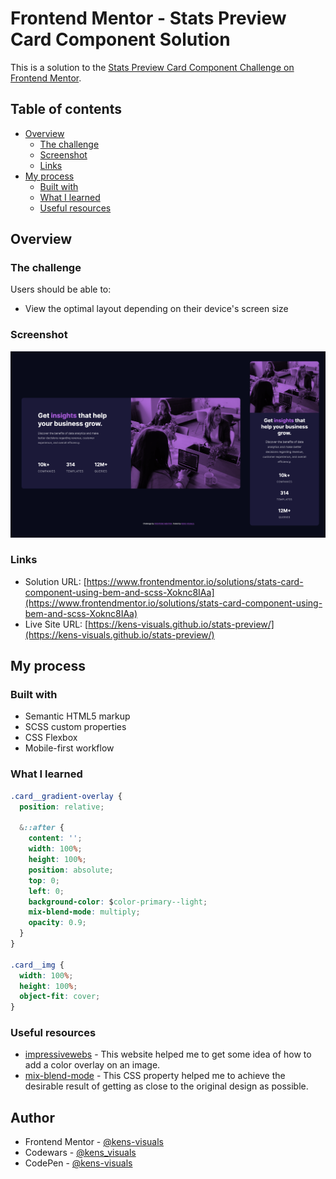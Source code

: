 # Frontend Mentor - Stats Preview Card Component Solution

This is a solution to the [Stats Preview Card Component Challenge on Frontend Mentor](https://www.frontendmentor.io/challenges/stats-preview-card-component-8JqbgoU62).

## Table of contents

- [Overview](#overview)
  - [The challenge](#the-challenge)
  - [Screenshot](#screenshot)
  - [Links](#links)
- [My process](#my-process)
  - [Built with](#built-with)
  - [What I learned](#what-i-learned)
  - [Useful resources](#useful-resources)

## Overview

### The challenge

Users should be able to:

- View the optimal layout depending on their device's screen size

### Screenshot

![screenshot](./images/screenshot.png)

### Links

- Solution URL: [https://www.frontendmentor.io/solutions/stats-card-component-using-bem-and-scss-Xoknc8IAa](https://www.frontendmentor.io/solutions/stats-card-component-using-bem-and-scss-Xoknc8IAa)
- Live Site URL: [https://kens-visuals.github.io/stats-preview/](https://kens-visuals.github.io/stats-preview/)

## My process

### Built with

- Semantic HTML5 markup
- SCSS custom properties
- CSS Flexbox
- Mobile-first workflow

### What I learned

```css
.card__gradient-overlay {
  position: relative;

  &::after {
    content: '';
    width: 100%;
    height: 100%;
    position: absolute;
    top: 0;
    left: 0;
    background-color: $color-primary--light;
    mix-blend-mode: multiply;
    opacity: 0.9;
  }
}

.card__img {
  width: 100%;
  height: 100%;
  object-fit: cover;
}
```

### Useful resources

- [impressivewebs](https://www.impressivewebs.com/) - This website helped me to get some idea of how to add a color overlay on an image.
- [mix-blend-mode](https://developer.mozilla.org/en-US/docs/Web/CSS/mix-blend-mode) - This CSS property helped me to achieve the desirable result of getting as close to the original design as possible.

## Author

- Frontend Mentor - [@kens-visuals](https://www.frontendmentor.io/profile/kens-visuals)
- Codewars - [@kens_visuals](https://www.codewars.com/users/kens_visuals)
- CodePen - [@kens-visuals](https://codepen.io/kens-visuals)
